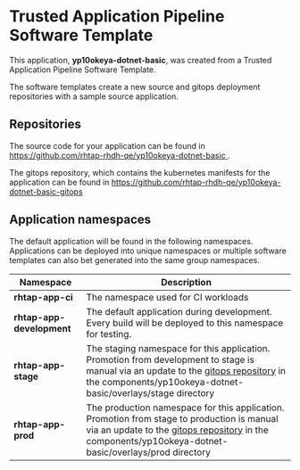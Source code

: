 # Trusted Application Pipeline Software Template

This application, **yp10okeya-dotnet-basic**, was created from a Trusted Application Pipeline Software Template.

The software templates create a new source and gitops deployment repositories with a sample source application. 

## Repositories

The source code for your application can be found in [https://github.com/rhtap-rhdh-qe/yp10okeya-dotnet-basic ](https://github.com/rhtap-rhdh-qe/yp10okeya-dotnet-basic ).
 
The gitops repository, which contains the kubernetes manifests for the application can be found in 
[https://github.com/rhtap-rhdh-qe/yp10okeya-dotnet-basic-gitops ](https://github.com/rhtap-rhdh-qe/yp10okeya-dotnet-basic-gitops ) 

## Application namespaces 

The default application will be found in the following namespaces. Applications can be deployed into unique namespaces or multiple software templates can also bet generated into the same group namespaces.  

|  Namespace   |  Description   |  
| -------- | -------- |
| **rhtap-app-ci** | The namespace used for CI workloads |
| **rhtap-app-development** | The default application during development. Every build will be deployed to this namespace for testing. |
| **rhtap-app-stage** | The staging namespace for this application. Promotion from development to stage is manual via an update to the [gitops repository](https://github.com/rhtap-rhdh-qe/yp10okeya-dotnet-basic-gitops ) in the components/yp10okeya-dotnet-basic/overlays/stage directory |
| **rhtap-app-prod** | The production namespace for this application. Promotion from stage to production is manual via an update to the [gitops repository](https://github.com/rhtap-rhdh-qe/yp10okeya-dotnet-basic-gitops ) in the components/yp10okeya-dotnet-basic/overlays/prod directory |